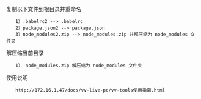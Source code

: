 复制以下文件到根目录并重命名
```
　　1）.babelrc2 --> .babelrc
　　2）package.json2 --> package.json
　　3）node_modules2.zip --> node_modules.zip 并解压缩为 node_modules 文件夹
```

解压缩当前目录
```
　　1） node_modules.zip 解压缩为 node_modules 文件夹
```

使用说明
```
　　http://172.16.1.47/docs/vv-live-pc/vv-tools使用指南.html
```
